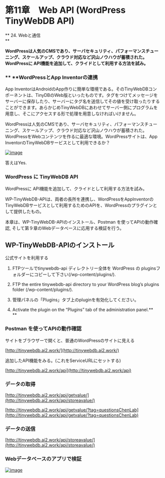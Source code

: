 # **第11章　Web API \(WordPress TinyWebDB API\)**

**  24. Webと通信      
**

**WordPressは人気のCMSであり、サーバセキュリティ、パフォーマンスチューニング、スケールアップ、クラウド対応など沢山ノウハウが蓄積された。WordPressに API機能を追加して、クライドとして利用する方法を試み。**

### **     **WordPressとApp Inventorの連携

App InventorはAndroidのApp作りに簡単な環境である。そのTinyWebDBコンポーネントは、TinyDBのWeb版といったものです。タグをつけてメッセージをサーバーに保存したり、サーバーにタグ名を送信してその値を受け取ったりすることができます。あらかじめTinyWebDBにあわせてサーバー側にプログラムを用意し、そこにアクセスする形で処理を用意しなければいけません。

WordPressは人気のCMSであり、サーバセキュリティ、パフォーマンスチューニング、スケールアップ、クラウド対応など沢山ノウハウが蓄積された。WordPressをWebコンテンツを作るに最適な環境。WordPressサイトは、App InventorのTinyWebDBサービスとして利用できるか？

[![](https://i0.wp.com/edu2web.com/wp-content/uploads/2017/06/image_thumb-5.png?resize=474%2C401&ssl=1 "image")](https://i2.wp.com/edu2web.com/wp-content/uploads/2017/06/image-5.png?ssl=1)

答えはYes.

### **WordPress に TinyWebDB API**

WordPressに API機能を追加して、クライドとして利用する方法を試み。

WP-TinyWebDB-APIは、両者の長所を連携し、WordPressをAppInventorのTinyWebDBサービスとして利用するためのAPIを、WordPressのプラグインとして提供したもの。

本章は、WP-TinyWebDB-APIのインストール、Postman を使ってAPIの動作確認, そして第９章のWebデータベースに応用する検証を行う。

#### 

## **WP-TinyWebDB-APIのインストール**

公式サイトを利用する

1. FTPツールでtinywebdb-api ディレクトリー全体を WordPress の pluginsフォルダーにコピーして下さい\(/wp-content/plugins/\).

2. FTP the entire tinywebdb-api directory to your WordPress blog’s plugins folder \(/wp-content/plugins/\).

3. 管理パネルの「Plugins」タブ上のpluginを有効化してください。

4. Activate the plugin on the “Plugins” tab of the administration panel.**    
   **

### **Postman を使ってAPIの動作確認**

サイトをブラウザーで開くと、普通のWordPressのサイトに見える

[http://tinywebdb.ai2.work/](http://tinywebdb.ai2.work/)

追加したAPI機能をみる。\(これをServiceURLにセットする\)

[http://tinywebdb.ai2.work/api](http://tinywebdb.ai2.work/api)

### データの取得

[http://tinywebdb.ai2.work/api/getvalue/](http://tinywebdb.ai2.work/api/storeavalue/)

[http://tinywebdb.ai2.work/api/getvalue/?tag=questionsChenLab](http://tinywebdb.ai2.work/api/getvalue/?tag=questionsChenLab)



### データの送信

[http://tinywebdb.ai2.work/api/storeavalue/](http://tinywebdb.ai2.work/api/storeavalue/)



### **Webデータベースのアプリで検証**



[![](https://i0.wp.com/edu2web.com/wp-content/uploads/2017/06/image_thumb-8.png?resize=474%2C499&ssl=1 "image")](https://i0.wp.com/edu2web.com/wp-content/uploads/2017/06/image-8.png?ssl=1)

